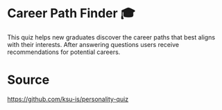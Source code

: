 # Career Path Finder 🎓
This quiz helps new graduates discover the career paths that best aligns with their interests. 
After answering questions users receive recommendations for potential careers.

# Source
https://github.com/ksu-is/personality-quiz 
